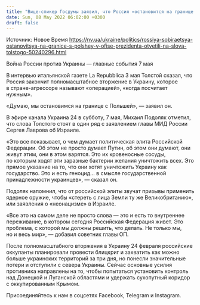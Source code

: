 ```yaml
---
title: "Вице-спикер Госдумы заявил, что Россия «остановится на границе Польши». В Офисе президента отреагировали"
date: Sun, 08 May 2022 06:02:00 +0300
draft: false
---
```

Источник: Новое Время https://nv.ua/ukraine/politics/rossiya-sobiraetsya-ostanovitsya-na-granice-s-polshey-v-ofise-prezidenta-otvetili-na-slova-tolstogo-50240296.html


Война России против Украины — главные события 7 мая

 В интервью итальянской газете La Repubblica 3 мая Толстой сказал, что Россия закончит полномасштабное вторжение в Украину, которое в стране-агрессоре называют «операцией», «когда посчитает нужным».

«Думаю, мы остановимся на границе с Польшей», — заявил он.

В эфире канала Украина 24 в субботу, 7 мая, Михаил Подоляк отметил, что слова Толстого стоят в один ряд с заявлением главы МИД России Сергея Лаврова об Израиле.

«Это все показывает, о чем думает политическая элита Российской Федерации. Об этом не просто думает Путин, об этом они думают, они живут этим, они в этом варятся. Это их кровеносные сосуды, по которым ходят эти заразные бактерии желания уничтожить всех. Это прямое указание на то, что они хотят уничтожить Украину как государство. Это и есть геноцид… в смысле государственной принадлежности украинцев», — сказал он.

Подоляк напомнил, что от российской элиты звучат призывы применить ядерное оружие, чтобы «стереть с лица Земли ту же Великобританию», или заявления о «неонацизме» в Израиле.

«Все это на самом деле не просто слова — это и есть то внутреннее переживание, в котором сегодня Российская Федерация живет. Это проблема, с которой мы должны решить, что делать. Не только мы, но и весь мир», — добавил советник главы ОП.

После полномасштабного вторжения в Украину 24 февраля российские оккупанты планировали провести блицкриг и захватить как можно больше украинских территорий за три дня, но понесли значительные потери и отступили с севера Украины. Сейчас основные усилия противника направлены на то, чтобы попытаться установить контроль над Донецкой и Луганской областями и удержать сухопутный коридор с оккупированным Крымом.

Присоединяйтесь к нам в соцсетях Facebook, Telegram и Instagram.
